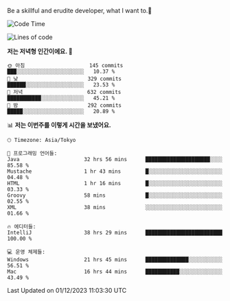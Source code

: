 Be a skillful and erudite developer, what I want to.👶

<!--START_SECTION:waka-->
![Code Time](http://img.shields.io/badge/Code%20Time-270%20hrs%2042%20mins-blue)

![Lines of code](https://img.shields.io/badge/%EC%A0%80%EB%8A%94%20%EC%97%AC%ED%83%9C%EA%B9%8C%EC%A7%80%20-737.7%20thousand%20%EC%A4%84%EC%9D%98%20%EC%BD%94%EB%93%9C%EB%A5%BC%20%EC%9E%91%EC%84%B1%ED%96%88%EC%96%B4%EC%9A%94.-blue)

**저는 저녁형 인간이에요. 🦉** 

```text
🌞 아침                     145 commits         ███░░░░░░░░░░░░░░░░░░░░░░   10.37 % 
🌆 낮　                     329 commits         ██████░░░░░░░░░░░░░░░░░░░   23.53 % 
🌃 저녁                     632 commits         ███████████░░░░░░░░░░░░░░   45.21 % 
🌙 밤　                     292 commits         █████░░░░░░░░░░░░░░░░░░░░   20.89 % 
```


📊 **저는 이번주를 이렇게 시간을 보냈어요.** 

```text
🕑︎ Timezone: Asia/Tokyo

💬 프로그래밍 언어들: 
Java                     32 hrs 56 mins      █████████████████████░░░░   85.58 % 
Mustache                 1 hr 43 mins        █░░░░░░░░░░░░░░░░░░░░░░░░   04.48 % 
HTML                     1 hr 16 mins        █░░░░░░░░░░░░░░░░░░░░░░░░   03.33 % 
Groovy                   58 mins             █░░░░░░░░░░░░░░░░░░░░░░░░   02.55 % 
XML                      38 mins             ░░░░░░░░░░░░░░░░░░░░░░░░░   01.66 % 

🔥 에디터들: 
IntelliJ                 38 hrs 29 mins      █████████████████████████   100.00 % 

💻 운영 체제들: 
Windows                  21 hrs 45 mins      ██████████████░░░░░░░░░░░   56.51 % 
Mac                      16 hrs 44 mins      ███████████░░░░░░░░░░░░░░   43.49 % 
```


 Last Updated on 01/12/2023 11:03:30 UTC
<!--END_SECTION:waka-->
